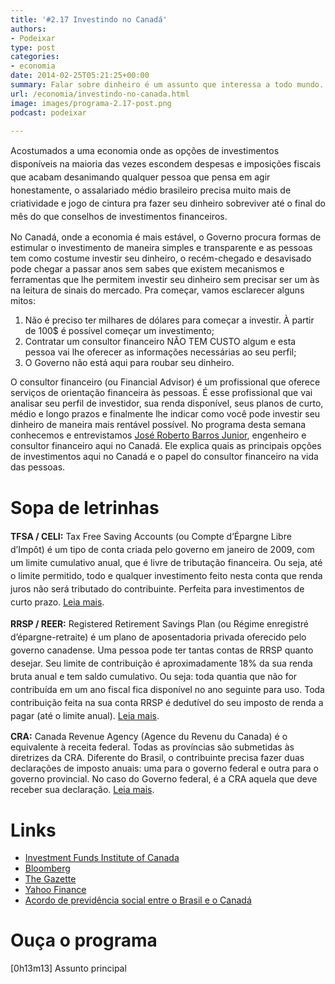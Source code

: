 ```yaml
---
title: '#2.17 Investindo no Canadá'
authors:
- Podeixar
type: post
categories:
- economia
date: 2014-02-25T05:21:25+00:00
summary: Falar sobre dinheiro é um assunto que interessa a todo mundo. Afinal de contas, todo mundo precisa dele pra viver e qualquer forma de economizar ou de fazer os seu suados dólares renderem um pouco mais é informação que vale ouro. Conheça José Roberto Barros Junior, consultor financeiro e morador do Canadá, que vai nos contar algumas das formas de investimentos e de maximar sua renda por aqui.
url: /economia/investindo-no-canada.html
image: images/programa-2.17-post.png
podcast: podeixar

---
```

<span style="line-height: 1.5em;">Acostumados a uma economia onde as opções de investimentos disponíveis na maioria das vezes escondem despesas e imposições fiscais que acabam desanimando qualquer pessoa que pensa em agir honestamente, o assalariado médio brasileiro precisa muito mais de criatividade e jogo de cintura pra fazer seu dinheiro sobreviver até o final do mês do que conselhos de investimentos financeiros.</span>

No Canadá, onde a economia é mais estável, o Governo procura formas de estimular o investimento de maneira simples e transparente e as pessoas tem como costume investir seu dinheiro, o recém-chegado e desavisado pode chegar a passar anos sem sabes que existem mecanismos e ferramentas que lhe permitem investir seu dinheiro sem precisar ser um às na leitura de sinais do mercado. Pra começar, vamos esclarecer alguns mitos:

  1. Não é preciso ter milhares de dólares para começar a investir. À partir de 100$ é possível começar um investimento;
  2. Contratar um consultor financeiro NÃO TEM CUSTO algum e esta pessoa vai lhe oferecer as informações necessárias ao seu perfil;
  3. O Governo não está aqui para roubar seu dinheiro.

O consultor financeiro (ou Financial Advisor) é um profissional que oferece serviços de orientação financeira às pessoas. É esse profissional que vai analisar seu perfil de investidor, sua renda disponível, seus planos de curto, médio e longo prazos e finalmente lhe indicar como você pode investir seu dinheiro de maneira mais rentável possível. No programa desta semana conhecemos e entrevistamos <a href="http://ca.linkedin.com/in/joserobertobarros" target="_blank">José Roberto Barros Junior</a>, engenheiro e consultor financeiro aqui no Canadá. Ele explica quais as principais opções de investimentos aqui no Canadá e o papel do consultor financeiro na vida das pessoas.

# Sopa de letrinhas

<span style="line-height: 1.5em;"><strong>TFSA / CELI:</strong> Tax Free Saving Accounts (ou Compte d&#8217;Épargne Libre d&#8217;Impôt) é um tipo de conta criada pelo governo em janeiro de 2009, com um limite cumulativo anual, que é livre de tributação financeira. Ou seja, até o limite permitido, todo e qualquer investimento feito nesta conta que renda juros não será tributado do contribuinte. Perfeita para investimentos de curto prazo. <a href="http://www.cra-arc.gc.ca/tfsa/" target="_blank">Leia mais</a>.</span>

<span style="line-height: 1.5em;"><strong>RRSP / REER:</strong> Registered Retirement Savings Plan (ou Régime enregistré d&#8217;épargne-retraite) é um plano de aposentadoria privada oferecido pelo governo canadense. Uma pessoa pode ter tantas contas de RRSP quanto desejar. Seu limite de contribuição é aproximadamente 18% da sua renda bruta anual e tem saldo cumulativo. Ou seja: toda quantia que não for contribuída em um ano fiscal fica disponível no ano seguinte para uso. Toda contribuição feita na sua conta RRSP é dedutível do seu imposto de renda a pagar (até o limite anual). <a href="http://www.cra-arc.gc.ca/tx/ndvdls/tpcs/rrsp-reer/rrsps-eng.html" target="_blank">Leia mais</a>.<br /> </span>

**CRA:** Canada Revenue Agency (Agence du Revenu du Canada) é o equivalente à receita federal. Todas as províncias são submetidas às diretrizes da CRA. Diferente do Brasil, o contribuinte precisa fazer duas declarações de imposto anuais: uma para o governo federal e outra para o governo provincial. No caso do Governo federal, é a CRA aquela que deve receber sua declaração. <a href="http://www.cra-arc.gc.ca/" target="_blank">Leia mais</a>.

# Links

  * <a href="https://www.ifse.ca" target="_blank">Investment Funds Institute of Canada</a>
  * <a href="http://www.bloomberg.com/" target="_blank">Bloomberg</a>
  * <a href="http://www.montrealgazette.com/" target="_blank">The Gazette</a>
  * <a href="http://finance.yahoo.com/" target="_blank">Yahoo Finance</a>
  * <a href="http://www.previdencia.gov.br/2014/08/internacional-acordo-previdenciario-entre-brasil-e-canada-ja-esta-em-vigor/" target="_blank">Acordo de previdência social entre o Brasil e o Canadá</a>

# Ouça o programa

[0h13m13] Assunto principal